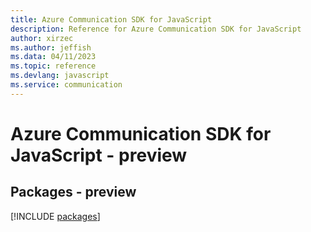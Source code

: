 ```yaml
---
title: Azure Communication SDK for JavaScript
description: Reference for Azure Communication SDK for JavaScript
author: xirzec
ms.author: jeffish
ms.data: 04/11/2023
ms.topic: reference
ms.devlang: javascript
ms.service: communication
---
```

# Azure Communication SDK for JavaScript - preview
## Packages - preview
[!INCLUDE [packages](communication-index.md)]